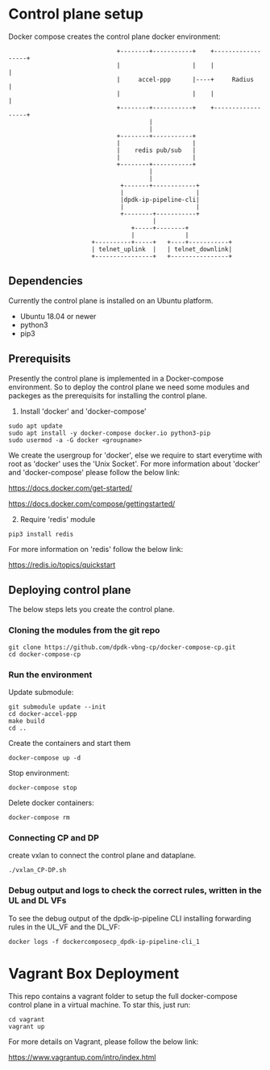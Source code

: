 # Control plane setup

Docker compose creates the control plane docker environment:
```
                              +--------+-----------+    +------------------+
                              |                    |    |                  |
                              |     accel-ppp      |----+     Radius       |
                              |                    |    |                  |
                              +--------+-----------+    +------------------+
                                       |
                                       |
                              +--------+-----------+
                              |                    |
                              |    redis pub/sub   |
                              |                    |
                              +--------+-----------+
                                       |
                                       |
                               +-------+------------+
                               |                    |
                               |dpdk-ip-pipeline-cli|
                               |                    |
                               +--------+-----------+
                                        |
                                  +-----+--------+
                                  |              |
                       +----------+-----+   +----+-----------+    
                       | telnet_uplink  |   | telnet_downlink|
                       +----------------+   +----------------+     
```
## Dependencies

Currently the control plane is installed on an Ubuntu platform.

* Ubuntu 18.04 or newer
* python3
* pip3

## Prerequisits

Presently the control plane is implemented in a Docker-compose environment. So to deploy the control plane we need some modules and packeges as the prerequisits for installing the control plane.
1. Install 'docker' and 'docker-compose'
```
sudo apt update
sudo apt install -y docker-compose docker.io python3-pip
sudo usermod -a -G docker <groupname>
```
We create the usergroup for 'docker', else we require to start everytime with root as 'docker'
uses the 'Unix Socket'.
For more information about 'docker' and 'docker-compose' please follow the below link:

https://docs.docker.com/get-started/

https://docs.docker.com/compose/gettingstarted/

2. Require 'redis' module
```
pip3 install redis
```
For more information on 'redis' follow the below link:

https://redis.io/topics/quickstart

## Deploying control plane

The below steps lets you create the control plane.
### Cloning the modules from the git repo

```
git clone https://github.com/dpdk-vbng-cp/docker-compose-cp.git
cd docker-compose-cp
```
### Run the environment
Update submodule:
```
git submodule update --init
cd docker-accel-ppp
make build
cd ..
```
Create the containers and start them
```
docker-compose up -d
```
Stop environment:
```
docker-compose stop
```
Delete docker containers:
```
docker-compose rm
```
### Connecting CP and DP
create vxlan to connect the control plane and dataplane.
```
./vxlan_CP-DP.sh
```
### Debug output and logs to check the correct rules, written in the UL and DL VFs

To see the debug output of the dpdk-ip-pipeline CLI installing forwarding rules in the UL_VF and the DL_VF:
```
docker logs -f dockercomposecp_dpdk-ip-pipeline-cli_1
```
# Vagrant Box Deployment

This repo contains a vagrant folder to setup the full docker-compose control plane in a virtual machine. To star this, just run:

```
cd vagrant
vagrant up
```
For more details on Vagrant, please follow the below link:

https://www.vagrantup.com/intro/index.html
